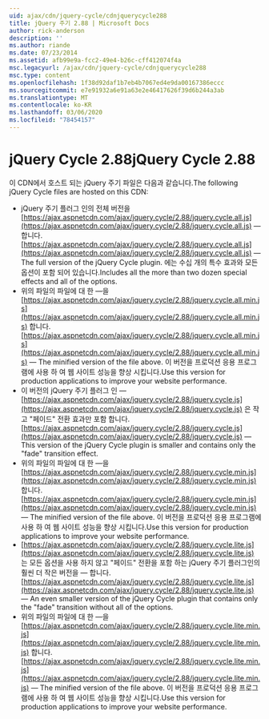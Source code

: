 ```yaml
---
uid: ajax/cdn/jquery-cycle/cdnjquerycycle288
title: jQuery 주기 2.88 | Microsoft Docs
author: rick-anderson
description: ''
ms.author: riande
ms.date: 07/23/2014
ms.assetid: afb99e9a-fcc2-49e4-b26c-cff412074f4a
msc.legacyurl: /ajax/cdn/jquery-cycle/cdnjquerycycle288
msc.type: content
ms.openlocfilehash: 1f38d92daf1b7eb4b7067ed4e9da00167386eccc
ms.sourcegitcommit: e7e91932a6e91a63e2e46417626f39d6b244a3ab
ms.translationtype: MT
ms.contentlocale: ko-KR
ms.lasthandoff: 03/06/2020
ms.locfileid: "78454157"
---
```

# <a name="jquery-cycle-288"></a><span data-ttu-id="9dd79-102">jQuery Cycle 2.88</span><span class="sxs-lookup"><span data-stu-id="9dd79-102">jQuery Cycle 2.88</span></span>

<span data-ttu-id="9dd79-103">이 CDN에서 호스트 되는 jQuery 주기 파일은 다음과 같습니다.</span><span class="sxs-lookup"><span data-stu-id="9dd79-103">The following jQuery Cycle files are hosted on this CDN:</span></span>

- <span data-ttu-id="9dd79-104">jQuery 주기 플러그 인의 전체 버전을 [https://ajax.aspnetcdn.com/ajax/jquery.cycle/2.88/jquery.cycle.all.js](https://ajax.aspnetcdn.com/ajax/jquery.cycle/2.88/jquery.cycle.all.js) &mdash; 합니다.</span><span class="sxs-lookup"><span data-stu-id="9dd79-104">[https://ajax.aspnetcdn.com/ajax/jquery.cycle/2.88/jquery.cycle.all.js](https://ajax.aspnetcdn.com/ajax/jquery.cycle/2.88/jquery.cycle.all.js) &mdash; The full version of the jQuery Cycle plugin.</span></span> <span data-ttu-id="9dd79-105">에는 수십 개의 특수 효과와 모든 옵션이 포함 되어 있습니다.</span><span class="sxs-lookup"><span data-stu-id="9dd79-105">Includes all the more than two dozen special effects and all of the options.</span></span>
- <span data-ttu-id="9dd79-106">위의 파일의 파일에 대 한 &mdash;을 [https://ajax.aspnetcdn.com/ajax/jquery.cycle/2.88/jquery.cycle.all.min.js](https://ajax.aspnetcdn.com/ajax/jquery.cycle/2.88/jquery.cycle.all.min.js) 합니다.</span><span class="sxs-lookup"><span data-stu-id="9dd79-106">[https://ajax.aspnetcdn.com/ajax/jquery.cycle/2.88/jquery.cycle.all.min.js](https://ajax.aspnetcdn.com/ajax/jquery.cycle/2.88/jquery.cycle.all.min.js) &mdash; The minified version of the file above.</span></span> <span data-ttu-id="9dd79-107">이 버전을 프로덕션 응용 프로그램에 사용 하 여 웹 사이트 성능을 향상 시킵니다.</span><span class="sxs-lookup"><span data-stu-id="9dd79-107">Use this version for production applications to improve your website performance.</span></span>
- <span data-ttu-id="9dd79-108">이 버전의 jQuery 주기 플러그 인 &mdash; [https://ajax.aspnetcdn.com/ajax/jquery.cycle/2.88/jquery.cycle.js](https://ajax.aspnetcdn.com/ajax/jquery.cycle/2.88/jquery.cycle.js) 은 작고 "페이드" 전환 효과만 포함 합니다.</span><span class="sxs-lookup"><span data-stu-id="9dd79-108">[https://ajax.aspnetcdn.com/ajax/jquery.cycle/2.88/jquery.cycle.js](https://ajax.aspnetcdn.com/ajax/jquery.cycle/2.88/jquery.cycle.js) &mdash; This version of the jQuery Cycle plugin is smaller and contains only the "fade" transition effect.</span></span>
- <span data-ttu-id="9dd79-109">위의 파일의 파일에 대 한 &mdash;을 [https://ajax.aspnetcdn.com/ajax/jquery.cycle/2.88/jquery.cycle.min.js](https://ajax.aspnetcdn.com/ajax/jquery.cycle/2.88/jquery.cycle.min.js) 합니다.</span><span class="sxs-lookup"><span data-stu-id="9dd79-109">[https://ajax.aspnetcdn.com/ajax/jquery.cycle/2.88/jquery.cycle.min.js](https://ajax.aspnetcdn.com/ajax/jquery.cycle/2.88/jquery.cycle.min.js) &mdash; The minified version of the file above.</span></span> <span data-ttu-id="9dd79-110">이 버전을 프로덕션 응용 프로그램에 사용 하 여 웹 사이트 성능을 향상 시킵니다.</span><span class="sxs-lookup"><span data-stu-id="9dd79-110">Use this version for production applications to improve your website performance.</span></span>
- <span data-ttu-id="9dd79-111">[https://ajax.aspnetcdn.com/ajax/jquery.cycle/2.88/jquery.cycle.lite.js](https://ajax.aspnetcdn.com/ajax/jquery.cycle/2.88/jquery.cycle.lite.js) 는 모든 옵션을 사용 하지 않고 "페이드" 전환을 포함 하는 jQuery 주기 플러그인의 훨씬 더 작은 버전을 &mdash; 합니다.</span><span class="sxs-lookup"><span data-stu-id="9dd79-111">[https://ajax.aspnetcdn.com/ajax/jquery.cycle/2.88/jquery.cycle.lite.js](https://ajax.aspnetcdn.com/ajax/jquery.cycle/2.88/jquery.cycle.lite.js) &mdash; An even smaller version of the jQuery Cycle plugin that contains only the "fade" transition without all of the options.</span></span>
- <span data-ttu-id="9dd79-112">위의 파일의 파일에 대 한 &mdash;을 [https://ajax.aspnetcdn.com/ajax/jquery.cycle/2.88/jquery.cycle.lite.min.js](https://ajax.aspnetcdn.com/ajax/jquery.cycle/2.88/jquery.cycle.lite.min.js) 합니다.</span><span class="sxs-lookup"><span data-stu-id="9dd79-112">[https://ajax.aspnetcdn.com/ajax/jquery.cycle/2.88/jquery.cycle.lite.min.js](https://ajax.aspnetcdn.com/ajax/jquery.cycle/2.88/jquery.cycle.lite.min.js) &mdash; The minified version of the file above.</span></span> <span data-ttu-id="9dd79-113">이 버전을 프로덕션 응용 프로그램에 사용 하 여 웹 사이트 성능을 향상 시킵니다.</span><span class="sxs-lookup"><span data-stu-id="9dd79-113">Use this version for production applications to improve your website performance.</span></span>
